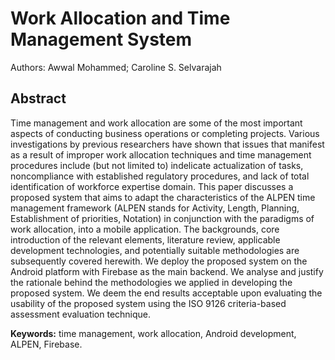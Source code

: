 # Work Allocation and Time Management System

Authors: Awwal Mohammed; Caroline S. Selvarajah

## Abstract

Time management and work allocation are some of the most important aspects of conducting business operations or completing projects. Various investigations by previous researchers have shown that issues that manifest as a result of improper work allocation techniques and time management procedures include (but not limited to) indelicate actualization of tasks, noncompliance with established regulatory procedures, and lack of total identification of workforce expertise domain. This paper discusses a proposed system that aims to adapt the characteristics of the ALPEN time management framework (ALPEN stands for Activity, Length, Planning, Establishment of priorities, Notation) in conjunction with the paradigms of work allocation, into a mobile application. The backgrounds, core introduction of the relevant elements, literature review, applicable development technologies, and potentially suitable methodologies are subsequently covered herewith. We deploy the proposed system on the Android platform with Firebase as the main backend. We analyse and justify the rationale behind the methodologies we applied in developing the proposed system. We deem the end results acceptable upon evaluating the usability of the proposed system using the ISO 9126 criteria-based assessment evaluation technique.

<b>Keywords:</b> time management, work allocation, Android development, ALPEN, Firebase.
